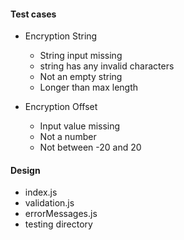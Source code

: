 #### Test cases

- Encryption String
  - String input missing
  - string has any invalid characters
  - Not an empty string
  - Longer than max length

- Encryption Offset
  - Input value missing
  - Not a number
  - Not between -20 and 20




#### Design
- index.js
- validation.js
- errorMessages.js
- testing directory
